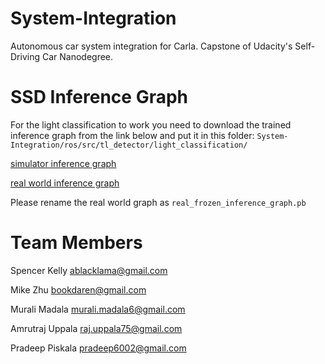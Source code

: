 # System-Integration
Autonomous car system integration for Carla. Capstone of Udacity's Self-Driving Car Nanodegree.


# SSD Inference Graph
For the light classification to work you need to download the trained inference graph from the link below and put it in this folder:
`System-Integration/ros/src/tl_detector/light_classification/`

[simulator inference graph](https://drive.google.com/file/d/1UTfbLhiTZHl1KokmE349eSgbvcOtRdUh/view?usp=sharing)

[real world inference graph](https://drive.google.com/open?id=1Degc0r4zolyN-_MbrrRSRXWS3TL_aF1k)

Please rename the real world graph as `real_frozen_inference_graph.pb`

# Team Members
Spencer Kelly	ablacklama@gmail.com	

Mike Zhu	bookdaren@gmail.com	

Murali Madala	murali.madala6@gmail.com	

Amrutraj Uppala	raj.uppala75@gmail.com	

Pradeep Piskala	pradeep6002@gmail.com	
